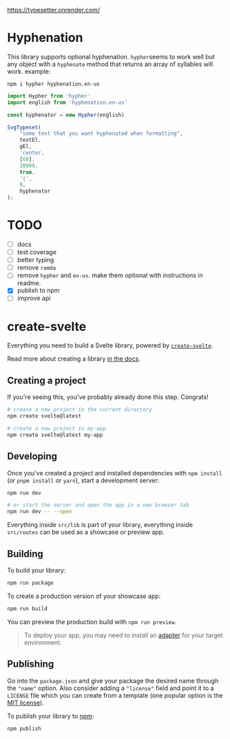 https://typesetter.onrender.com/


# Hyphenation

This library supports optional hyphenation. `hypher`seems to work well but any object with a `hyphenate` method that returns an array of syllables will work. example:

`npm i hypher hyphenation.en-us`

```js
import Hypher from 'hypher'
import english from 'hyphenation.en-us'

const hyphenator = new Hypher(english)

SvgTypeset(
	"some text that you want hyphenated when formatting",
	textEl,
	gEl,
	'center,
	[60],
	20000,
	true,
	'|',
	0,
	hyphenator
);

```

# TODO

- [ ] docs
- [ ] test coverage
- [ ] better typing
- [ ] remove `ramda`
- [ ] remove `hypher` and `en-us`. make them optional with instructions in readme.
- [x] publish to npm
- [ ] improve api

# create-svelte

Everything you need to build a Svelte library, powered by [`create-svelte`](https://github.com/sveltejs/kit/tree/master/packages/create-svelte).

Read more about creating a library [in the docs](https://kit.svelte.dev/docs/packaging).

## Creating a project

If you're seeing this, you've probably already done this step. Congrats!

```bash
# create a new project in the current directory
npm create svelte@latest

# create a new project in my-app
npm create svelte@latest my-app
```

## Developing

Once you've created a project and installed dependencies with `npm install` (or `pnpm install` or `yarn`), start a development server:

```bash
npm run dev

# or start the server and open the app in a new browser tab
npm run dev -- --open
```

Everything inside `src/lib` is part of your library, everything inside `src/routes` can be used as a showcase or preview app.

## Building

To build your library:

```bash
npm run package
```

To create a production version of your showcase app:

```bash
npm run build
```

You can preview the production build with `npm run preview`.

> To deploy your app, you may need to install an [adapter](https://kit.svelte.dev/docs/adapters) for your target environment.

## Publishing

Go into the `package.json` and give your package the desired name through the `"name"` option. Also consider adding a `"license"` field and point it to a `LICENSE` file which you can create from a template (one popular option is the [MIT license](https://opensource.org/license/mit/)).

To publish your library to [npm](https://www.npmjs.com):

```bash
npm publish
```
